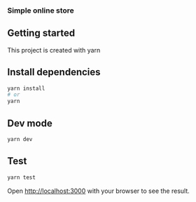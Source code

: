 ### Simple online store

## Getting started

This project is created with yarn

## Install dependencies

```bash
yarn install
# or
yarn
```

## Dev mode

```bash
yarn dev
```

## Test

```bash
yarn test
```

Open [http://localhost:3000](http://localhost:3000) with your browser to see the result.
